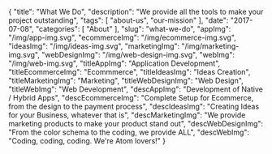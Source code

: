 {
    "title": "What We Do",
    "description": "We provide all the tools to make your project outstanding",
    "tags": [ "about-us", "our-mission" ],
    "date": "2017-07-08",
    "categories": [
        "About"
    ],
    "slug": "what-we-do",
    "appImg": "/img/app-img.svg",
    "ecommerceImg": "/img/ecommerce-img.svg",
    "ideasImg": "/img/ideas-img.svg",
    "marketingImg": "/img/marketing-img.svg",
    "webDesignImg": "/img/web-design-img.svg",
    "webImg": "/img/web-img.svg",
    "titleAppImg": "Application Development",
    "titleEcommerceImg": "Ecommmerce",
    "titleIdeasImg": "Ideas Creation",
    "titleMarketingImg": "Marketing",
    "titleWebDesignImg": "Web Design",
    "titleWebImg": "Web Development",
    "descAppImg": "Development of Native / Hybrid Apps",
    "descEcommerceImg": "Complete Setup for Ecommerce, from the design to the payment process",
    "descIdeasImg": "Creating Ideas for your Business, whatever that is",
    "descMarketingImg": "We provide marketing products to make your product stand out",
    "descWebDesignImg": "From the color schema to the coding, we provide ALL",
    "descWebImg": "Coding, coding, coding. We're Atom lovers!"
}
